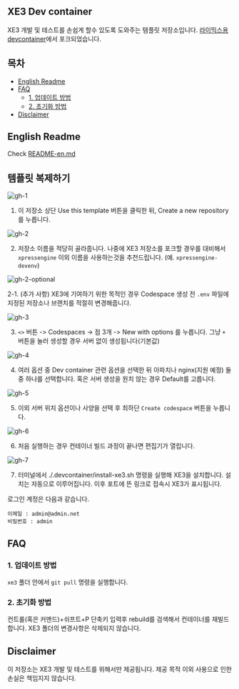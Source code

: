 ## XE3 Dev container
XE3 개발 및 테스트를 손쉽게 할수 있도록 도와주는 템플릿 저장소입니다. [라이믹스용 devcontainer](https://github.com/Lastorder-DC/rhymix-devcontainer)에서 포크되었습니다.

## 목차

* [English Readme](#english-readme)
* [FAQ](#faq)
   * [1. 업데이트 방법](#1-업데이트-방법)
   * [2. 초기화 방법](#2-초기화-방법)
* [Disclaimer](#disclaimer)

<!-- Created by https://github.com/ekalinin/github-markdown-toc -->

## English Readme
Check [README-en.md](./README-en.md)

## 템플릿 복제하기
![gh-1](https://user-images.githubusercontent.com/18280396/208420078-de696e55-08c2-41d0-bb59-3368ad913037.png)

1. 이 저장소 상단 Use this template 버튼을 클릭한 뒤, Create a new repository를 누릅니다.

![gh-2](https://user-images.githubusercontent.com/18280396/208420274-87379910-b7a4-4ae5-9b0e-ca034e4f4b78.png)

2. 저장소 이름을 적당히 골라줍니다. 나중에 XE3 저장소를 포크할 경우를 대비해서 `xpressengine` 이외 이름을 사용하는것을 추천드립니다. (예. `xpressengine-devenv`)

![gh-2-optional](https://user-images.githubusercontent.com/18280396/208420462-e9736f0f-2ee2-47ab-b39d-acea9e78dcd5.png)

2-1. (추가 사항) XE3에 기여하기 위한 목적인 경우 Codespace 생성 전 `.env` 파일에 지정된 저장소나 브랜치를 적절히 변경해줍니다.

![gh-3](https://user-images.githubusercontent.com/18280396/208420446-bc1511fb-46b8-45d7-a9f1-2783d8eeefb7.png)

3. `<>` 버튼 -> Codespaces -> 점 3개 -> New with options 를 누릅니다. 그냥 `+` 버튼을 눌러 생성할 경우 서버 없이 생성됩니다(기본값)

![gh-4](https://user-images.githubusercontent.com/18280396/208420856-4be8d717-a368-4b77-b3cf-413ca75b99af.png)

4. 여러 옵션 중 Dev container 관련 옵션을 선택한 뒤 아파치나 nginx(지원 예정) 둘 중 하나를 선택합니다. 혹은 서버 생성을 원치 않는 경우 Default를 고릅니다.

![gh-5](https://user-images.githubusercontent.com/18280396/208421015-8a195b83-0fb0-4338-a75d-e7f7ef957b8f.png)

5. 이외 서버 위치 옵션이나 사양을 선택 후 최하단 `Create codespace` 버튼을 누릅니다.

![gh-6](https://user-images.githubusercontent.com/18280396/208421110-c2002cbe-5989-413f-8dff-c120673f18e2.png)

6. 처음 실행하는 경우 컨테이너 빌드 과정이 끝나면 편집기가 열립니다.

![gh-7](https://user-images.githubusercontent.com/18280396/208421748-fc44dddf-2239-4fe9-8bd9-d24dc3a55d43.png)

7. 터미널에서 ./.devcontainer/install-xe3.sh 명령을 실행해 XE3을 설치합니다. 설치는 자동으로 이루어집니다. 이후 포트에 뜬 링크로 접속시 XE3가 표시됩니다. 

로그인 계정은 다음과 같습니다.

```
이메일 : admin@admin.net
비밀번호 : admin
```

## FAQ
### 1. 업데이트 방법
`xe3` 폴더 안에서 `git pull` 명령을 실행합니다.

### 2. 초기화 방법
컨트롤(혹은 커맨드)+쉬프트+P 단축키 입력후 rebuild를 검색해서 컨테이너를 재빌드합니다. XE3 폴더의 변경사항은 삭제되지 않습니다.

## Disclaimer
이 저장소는 XE3 개발 및 테스트를 위해서만 제공됩니다. 제공 목적 이외 사용으로 인한 손실은 책임지지 않습니다.
